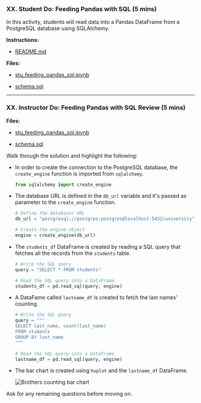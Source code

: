 ### XX. Student Do: Feeding Pandas with SQL (5 mins)

In this activity, students will read data into a Pandas DataFrame from a PostgreSQL database using SQLAlchemy.

**Instructions:**

* [README.md](Activities/Stu_Feeding_Pandas_SQL/README.md)

**Files:**

* [stu_feeding_pandas_sql.ipynb](Activities/Stu_Stu_Feeding_Pandas_SQL/Unsolved/stu_feeding_pandas_sql.ipynb)

* [schema.sql](Activities/Stu_Stu_Feeding_Pandas_SQL/Unsolved/schema.sql)

---

### XX. Instructor Do: Feeding Pandas with SQL Review (5 mins)

**Files:**

* [stu_feeding_pandas_sql.ipynb](Activities/Stu_Stu_Feeding_Pandas_SQL/Solved/stu_feeding_pandas_sql.ipynb)

* [schema.sql](Activities/Stu_Stu_Feeding_Pandas_SQL/Solved/schema.sql)

Walk through the solution and highlight the following:

* In order to create the connection to the PostgreSQL database, the `create_engine` function is imported from `sqlalchemy`.

  ```python
  from sqlalchemy import create_engine
  ```

* The database URL is defined in the `db_url` variable and it's passed as parameter to the `create_engine` function.

  ```python
  # Define the databaser URL
  db_url = "postgresql://postgres:postgres@localhost:5432/university"

  # Create the engine object
  engine = create_engine(db_url)
  ```

* The `students_df` DataFrame is created by reading a SQL query that fetches all the records from the `students` table.

  ```python
  # Write the SQL query
  query = "SELECT * FROM students"

  # Read the SQL query into a DataFrame
  students_df = pd.read_sql(query, engine)
  ```

* A DataFame called `lastname_df` is created to fetch the last names' counting.

  ```python
  # Write the SQL query
  query = """
  SELECT last_name, count(last_name)
  FROM students
  GROUP BY last_name
  """

  # Read the SQL query into a DataFrame
  lastname_df = pd.read_sql(query, engine)
  ```

* The bar chart is created using `hvplot` and the `lastname_df` DataFrame.

  ![Brothers counting bar chart](Images/brothers_counting_chart.png)

Ask for any remaining questions before moving on.
